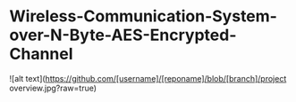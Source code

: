 # Wireless-Communication-System-over-N-Byte-AES-Encrypted-Channel

![alt text](https://github.com/[username]/[reponame]/blob/[branch]/project overview.jpg?raw=true)
